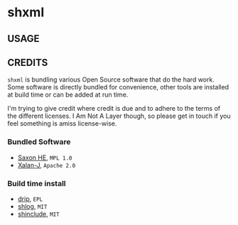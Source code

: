 # shxml

<!-- BEGIN-BANNER -f "standard" -w "<pre>" "The last XML CLI you'll need</pre>" "shxml" -->
<!-- END-BANNER -->

## USAGE

<!-- BEGIN-EVAL ./bin/shxml --help |sed 's,^,    ,' -->
<!-- END-EVAL -->

## CREDITS

`shxml` is bundling various Open Source software that do the hard
work. Some software is directly bundled for convenience, other tools
are installed at build time or can be added at run time.

I'm trying to give credit where credit is due and to adhere to the
terms of the different licenses. I Am Not A Layer though, so please
get in touch if you feel something is amiss license-wise.

### Bundled Software

* [Saxon HE](http://saxon.sourceforge.net/), `MPL 1.0`
* [Xalan-J](https://xml.apache.org/xalan-j), `Apache 2.0`

### Build time install

* [drip](https://github.com/ninjudd/drip), `EPL`
* [shlog](https://github.com/kba/tsht), `MIT`
* [shinclude](https://github.com/kba/shinclude), `MIT`
